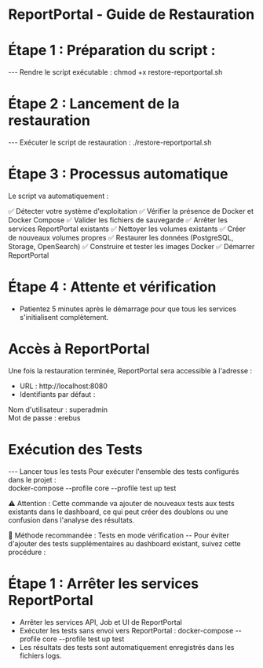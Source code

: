 
# ReportPortal - Guide de Restauration
# Étape 1 : Préparation du script :
 --- Rendre le script exécutable : 
chmod +x restore-reportportal.sh

# Étape 2 : Lancement de la restauration
 --- Exécuter le script de restauration : 
./restore-reportportal.sh

# Étape 3 : Processus automatique
Le script va automatiquement :

✅ Détecter votre système d'exploitation
✅ Vérifier la présence de Docker et Docker Compose
✅ Valider les fichiers de sauvegarde
✅ Arrêter les services ReportPortal existants
✅ Nettoyer les volumes existants
✅ Créer de nouveaux volumes propres
✅ Restaurer les données (PostgreSQL, Storage, OpenSearch)
✅ Construire et tester les images Docker
✅ Démarrer ReportPortal

# Étape 4 : Attente et vérification
- Patientez 5 minutes après le démarrage pour que tous les services s'initialisent complètement.

# Accès à ReportPortal
Une fois la restauration terminée, ReportPortal sera accessible à l'adresse :
- URL : http://localhost:8080
- Identifiants par défaut :

Nom d'utilisateur : superadmin        
Mot de passe : erebus

#  Exécution des Tests
 --- Lancer tous les tests
Pour exécuter l'ensemble des tests configurés dans le projet :                                                                                 
docker-compose --profile core --profile test up test

⚠️ Attention : Cette commande va ajouter de nouveaux tests aux tests existants dans le dashboard, ce qui peut créer des doublons ou une confusion dans l'analyse des résultats.

🔄 Méthode recommandée : Tests en mode vérification
 -- Pour éviter d'ajouter des tests supplémentaires au dashboard existant, suivez cette procédure :
# Étape 1 : Arrêter les services ReportPortal
- Arrêter les services API, Job et UI de ReportPortal
- Exécuter les tests sans envoi vers ReportPortal :
docker-compose --profile core --profile test up test
- Les résultats des tests sont automatiquement enregistrés dans les fichiers logs. 
